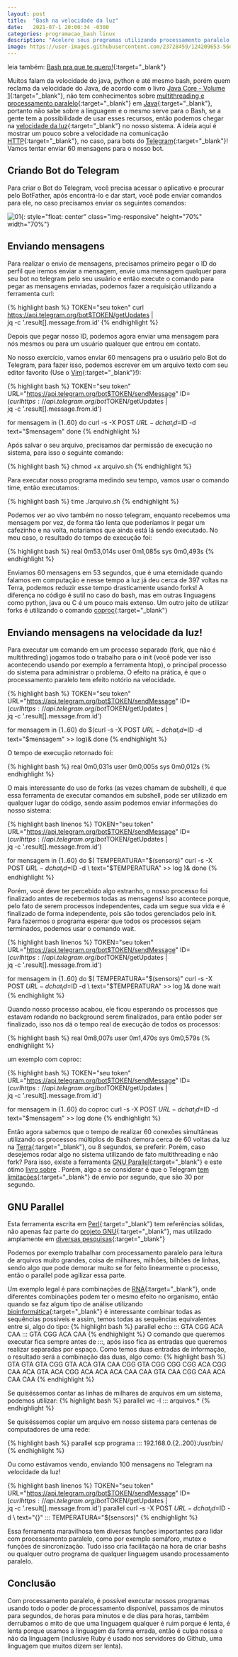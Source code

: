 ```yaml
---
layout: post
title:  "Bash na velocidade da luz"
date:   2021-07-1 20:00:34 -0300
categories: programacao_bash linux
description: "Acelere seus programas utilizando processamento paralelo e viaje na velocidade da luz!"
image: https://user-images.githubusercontent.com/23728459/124209653-56d04d80-dac0-11eb-9e10-6e1b87d8a2e2.jpg
---
```


leia também: [Bash pra que te quero!]{:target="\_blank"}

Muitos falam da velocidade do java, python e até mesmo bash, porém
quem reclama da velocidade do Java, de acordo com o livro 
[Java Core - Volume 1]{:target="\_blank"}, não tem conhecimentos sobre
[multithreading e processamento paralelo]{:target="\_blank"} em [Java]{:target="\_blank"}, portanto não sabe 
sobre a linguagem e o mesmo serve para o Bash, se a gente tem a possibilidade de usar esses recursos,
então podemos chegar na [velocidade da luz]{:target="\_blank"} no nosso sistema. A ideia aqui é mostrar um 
pouco sobre a velocidade na comunicação [HTTP]{:target="\_blank"}, no caso, para bots do
[Telegram]{:target="\_blank"}! Vamos tentar enviar 60 mensagens para o nosso bot.


<h2>Criando Bot do Telegram</h2>

Para criar o Bot do Telegram, você precisa acessar o aplicativo e procurar
pelo BotFather, após encontrá-lo e dar start, você pode enviar comandos para ele,
no caso precisamos enviar os seguintes comandos:


![01](https://user-images.githubusercontent.com/23728459/124205959-c04c5e00-dab8-11eb-9666-4fde86676d8a.png){: style="float: center" class="img-responsive" height="70%" width="70%"}


<h2>Enviando mensagens</h2>

Para realizar o envio de mensagens, precisamos primeiro pegar o ID do perfil
que iremos enviar a mensagem, envie uma mensagem qualquer para seu bot no
telegram pelo seu usuário e então execute o comando para pegar as mensagens
enviadas, podemos fazer a requisição utilizando a ferramenta curl:

{% highlight bash %}
TOKEN="seu token"
curl https://api.telegram.org/bot$TOKEN/getUpdates | \
jq -c '.result[].message.from.id'
{% endhighlight %}

Depois que pegar nosso ID, podemos agora enviar uma mensagem para nós mesmos ou
para um usuário qualquer que entrou em contato.

No nosso exercício, vamos enviar 60 mensagens pra o usuário pelo Bot do
Telegram, para fazer isso, podemos escrever em um arquivo texto com seu editor
favorito (Use o [Vim]{:target="\_blank"}!):

{% highlight bash %}
TOKEN="seu token"
URL="https://api.telegram.org/bot$TOKEN/sendMessage"
ID=$(curl https://api.telegram.org/bot$TOKEN/getUpdates | \
jq -c '.result[].message.from.id')

for mensagem in {1..60}
do
    curl -s -X POST $URL -d chat_id=$ID -d text="$mensagem"
done
{% endhighlight %}

Após salvar o seu arquivo, precisamos dar permissão de execução no sistema, para
isso o seguinte comando:

{% highlight bash %}
chmod +x arquivo.sh
{% endhighlight %}

Para executar nosso programa medindo seu tempo, vamos usar o comando time, então executamos:

{% highlight bash %}
time ./arquivo.sh
{% endhighlight %}

Podemos ver ao vivo também no nosso telegram, enquanto recebemos uma mensagem por vez,
de forma tão lenta que poderíamos ir pegar um cafezinho e na volta,
notaríamos que ainda está lá sendo executado. No meu caso, o resultado
do tempo de execução foi:

{% highlight bash %}
real	0m53,014s
user	0m1,085s
sys	0m0,493s
{% endhighlight %}

Enviamos 60 mensagens em 53 segundos, que é uma eternidade quando
falamos em computação e nesse tempo a luz já deu cerca de 397 voltas na Terra,
podemos reduzir esse tempo drasticamente usando forks! A diferença
no código é sutil no caso do bash, mas em outras linguagens como python, java ou
C é um pouco mais extenso. Um outro jeito de utilizar forks é utilizando o comando [coproc]{:target="\_blank"}

<h2>Enviando mensagens na velocidade da luz!</h2>

Para executar um comando em um processo separado (fork, que não é multithreding) jogamos todo o
trabalho para o init (você pode ver isso acontecendo usando por exemplo a ferramenta htop),
o principal processo do sistema para administrar o problema. O efeito na prática, é que o
processamento paralelo tem efeito notório na velocidade.

{% highlight bash %}
TOKEN="seu token"
URL="https://api.telegram.org/bot$TOKEN/sendMessage"
ID=$(curl https://api.telegram.org/bot$TOKEN/getUpdates | \
jq -c '.result[].message.from.id')

for mensagem in {1..60}
do
    $(curl -s -X POST $URL -d chat_id=$ID -d text="$mensagem" >> log)&
done
{% endhighlight %}

O tempo de execução retornado foi:

{% highlight bash %}
real	0m0,031s
user	0m0,005s
sys	0m0,012s
{% endhighlight %}

O mais interessante do uso de forks (as vezes chamam de subshell), é que essa ferramenta de executar comandos em
subshell, pode ser utilizado em qualquer lugar do código, sendo assim podemos enviar informações do nosso sistema:

{% highlight bash linenos %}
TOKEN="seu token"
URL="https://api.telegram.org/bot$TOKEN/sendMessage"
ID=$(curl https://api.telegram.org/bot$TOKEN/getUpdates | \
jq -c '.result[].message.from.id')

for mensagem in {1..60}
do
    $(
        TEMPERATURA="$(sensors)"
        curl -s -X POST $URL -d chat_id=$ID -d \ 
        text="$TEMPERATURA" >> log
    )&
done
{% endhighlight %}

Porém, você deve ter percebido algo estranho, o nosso processo foi finalizado antes de recebermos todas as mensagens!
Isso acontece porque, pelo fato de serem processos independentes, cada um segue sua vida e é finalizado de forma
independente, pois são todos gerenciados pelo init. Para fazermos o programa esperar que todos os processos sejam
terminados, podemos usar o comando wait.

{% highlight bash linenos %}
TOKEN="seu token"
URL="https://api.telegram.org/bot$TOKEN/sendMessage"
ID=$(curl https://api.telegram.org/bot$TOKEN/getUpdates | \
jq -c '.result[].message.from.id')

for mensagem in {1..60}
do
    $(
        TEMPERATURA="$(sensors)"
        curl -s -X POST $URL -d chat_id=$ID -d \ 
        text="$TEMPERATURA" >> log
    )&
done
wait
{% endhighlight %}

Quando nosso processo acabou, ele ficou esperando os processos que estavam rodando no background serem finalizados, para
então poder ser finalizado, isso nos dá o tempo real de execução de todos os processos:

{% highlight bash %}
real	0m8,007s
user	0m1,470s
sys	0m0,579s
{% endhighlight %}

um exemplo com coproc:

{% highlight bash %}
TOKEN="seu token"
URL="https://api.telegram.org/bot$TOKEN/sendMessage"
ID=$(curl https://api.telegram.org/bot$TOKEN/getUpdates | \
jq -c '.result[].message.from.id')

for mensagem in {1..60}
do
    coproc curl -s -X POST $URL -d chat_id=$ID -d text="$mensagem" >> log
done
{% endhighlight %}

Então agora sabemos que o tempo de realizar 60 conexões simultâneas utilizando os processos múltiplos do Bash demora
cerca de 60 voltas da luz na [Terra]{:target="\_blank"}, ou 8 segundos, se preferir. Porém, caso desejemos rodar algo no sistema utilizando
de fato multithreading e não fork? Para isso, existe a ferramenta [GNU Parallel]{:target="\_blank"} e 
este ótimo [livro sobre] .
Porém, algo a se considerar é que o Telegram [tem limitações]{:target="\_blank"} de envio por segundo, 
que são 30 por segundo.

<h2>GNU Parallel</h2>

Esta ferramenta escrita em [Perl]{:target="\_blank"} tem referências sólidas, não apenas faz parte
do [projeto GNU]{:target="\_blank"}, mas utilizado amplamente em [diversas pesquisas]{:target="\_blank"}

Podemos por exemplo trabalhar com processamento paralelo para leitura de arquivos muito grandes, coisa de milhares,
milhões, bilhões de linhas, sendo algo que pode demorar muito se for feito linearmente o processo, então o parallel
pode agilizar essa parte.

Um exemplo legal é para combinações de [RNA]{:target="\_blank"}, onde diferentes combinações podem ter o mesmo efeito no organismo,
então quando se faz algum tipo de análise utilizando [bioinformática]{:target="\_blank"} é interessante combinar todas as sequências
possíveis e assim, temos todas as sequências equivalentes entre si, algo do tipo:
{% highlight bash %}
parallel echo ::: GTA CGG ACA CAA  ::: GTA CGG ACA CAA
{% endhighlight %}
O comando que queremos executar fica sempre antes de :::, após isso fica as entradas que queremos realizar
separadas por espaço. Como temos duas entradas de informação, o resultado será a combinação das duas, algo como:
{% highlight bash %}
GTA GTA
GTA CGG
GTA ACA
GTA CAA
CGG GTA
CGG CGG
CGG ACA
CGG CAA
ACA GTA
ACA CGG
ACA ACA
ACA CAA
CAA GTA
CAA CGG
CAA ACA
CAA CAA
{% endhighlight %}

Se quiséssemos contar as linhas de milhares de arquivos em um sistema, podemos utilizar:
{% highlight bash %}
parallel wc -l ::: arquivos.*
{% endhighlight %}

Se quiséssemos copiar um arquivo em nosso sistema para centenas de computadores de uma rede:

{% highlight bash %}
parallel scp programa ::: 192.168.0.{2..200}:/usr/bin/
{% endhighlight %}

Ou como estávamos vendo, enviando 100 mensagens no Telegram na velocidade da luz!


{% highlight bash linenos %}
TOKEN="seu token"
URL="https://api.telegram.org/bot$TOKEN/sendMessage"
ID=$(curl https://api.telegram.org/bot$TOKEN/getUpdates | \
jq -c '.result[].message.from.id')
parallel curl -s -X POST $URL -d chat_id=$ID -d \ 
           text="{}" ::: TEMPERATURA="$(sensors)"
{% endhighlight %}

Essa ferramenta maravilhosa tem diversas funções importantes para lidar com processamento paralelo, como por exemplo
semáforo, mutex e funções de sincronização. Tudo isso cria facilitação na hora de criar bashs ou qualquer outro programa
de qualquer linguagem usando processamento paralelo.

<h2>Conclusão</h2>

Com processamento paralelo, é possível executar nossos programas usando todo o poder de processamento disponível,
passamos de minutos para segundos, de horas para minutos e de dias para horas, também derrubamos o mito de que uma
linguagem qualquer é ruim porque é lenta, é lenta porque usamos a linguagem da forma errada, então é culpa nossa e não
da linguagem (inclusive Ruby é usado nos servidores do Github, uma linguagem que muitos dizem ser lenta).


[Bash pra que te quero!]: https://lcsvillela.github.io/bash-pra-que-te-quero.html
[Java Core - Volume 1]: https://blogs.oracle.com/javamagazine/core-java-11th-ed-volumes-1-and-2
[multithreading e processamento paralelo]: https://www.linuxjournal.com/article/1363
[Java]: https://pt.wikipedia.org/wiki/Java_(linguagem_de_programa%C3%A7%C3%A3o)
[velocidade da luz]: https://pt.wikipedia.org/wiki/Velocidade_da_luz
[HTTP]: https://pt.wikipedia.org/wiki/Hypertext_Transfer_Protocol
[Vim]: https://pt.wikipedia.org/wiki/Vim
[coproc]: https://www.gnu.org/software/bash/manual/html_node/Coprocesses.html
[Terra]: https://pt.wikipedia.org/wiki/Terra
[GNU Parallel]: https://www.gnu.org/software/parallel/
[livro sobre]: https://zenodo.org/record/1146014
[tem limitações]: https://hackernoon.com/experiences-building-a-high-performance-telegram-bot-1e6bb70dcaac
[diversas pesquisas]: https://www.sciencedirect.com/science/article/pii/S1476927117305753
[RNA]: https://pt.wikipedia.org/wiki/%C3%81cido_ribonucleico
[bioinformática]: https://www.ufrgs.br/bioinfo/o-que-e-bioinformatica/
[Perl]: https://pt.wikipedia.org/wiki/Perl
[Projeto GNU]: https://www.gnu.org/gnu/gnu.html
[Telegram]: https://core.telegram.org/bots/api
